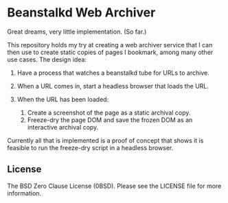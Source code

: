 # Beanstalkd Web Archiver

Great dreams, very little implementation. (So far.)

This repository holds my try at creating a web archiver service that I can then 
use to create static copies of pages I bookmark, among many other use cases. 
The design idea:

1. Have a process that watches a beanstalkd tube for URLs to archive.
   
2. When a URL comes in, start a headless browser that loads the URL.
   
3. When the URL has been loaded:
   
   1. Create a screenshot of the page as a static archival copy.
   2. Freeze-dry the page DOM and save the frozen DOM as an interactive 
      archival copy.

Currently all that is implemented is a proof of concept that shows it is 
feasible to run the freeze-dry script in a headless browser.

## License

The BSD Zero Clause License (0BSD). Please see the LICENSE file for
more information.
